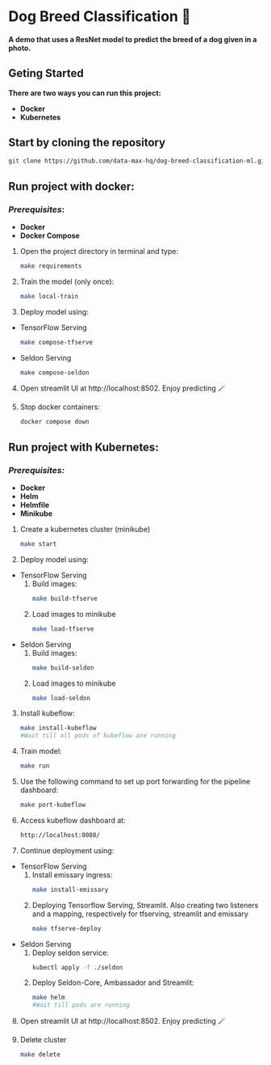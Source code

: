 # Dog Breed Classification 🐶
#### A demo that uses a ResNet model to predict the breed of a dog given in a photo.

## Geting Started
**There are two ways you can run this project:**
- **Docker**
- **Kubernetes**

## Start by cloning the repository
```bash
git clone https://github.com/data-max-hq/dog-breed-classification-ml.git
```
## Run project with docker:
### *Prerequisites*:
- **Docker**
- **Docker Compose**


1. Open the project directory in terminal and type:
    ```bash
    make requirements
    ```
2. Train the model (only once):
    ```bash
    make local-train
    ```
3. Deploy model using:
- TensorFlow Serving
    ```bash
    make compose-tfserve
    ```
- Seldon Serving
    ```bash
    make compose-seldon
    ```
4. Open streamlit UI at http://localhost:8502. Enjoy predicting 🪄

5. Stop docker containers:
    ```bash
    docker compose down
    ```

## Run project with Kubernetes:
### *Prerequisites:*
- **Docker**
- **Helm**
- **Helmfile**
- **Minikube**

1. Create a kubernetes cluster (minikube)
    ```bash
    make start
    ```
2. Deploy model using:
- TensorFlow Serving
    1. Build images:
        ```bash
        make build-tfserve
        ```
    2. Load images to minikube
        ```bash
        make load-tfserve
        ```
- Seldon Serving
    1. Build images:
        ```bash
        make build-seldon
        ```
    2. Load images to minikube
        ```bash
        make load-seldon
        ```
3. Install kubeflow:
    ```bash
    make install-kubeflow
    #Wait till all pods of kubeflow are running
    ```
4. Train model:
    ```bash
    make run
    ```
5. Use the following command to set up port forwarding for the pipeline dashboard:
    ```bash
    make port-kubeflow
    ```
6. Access kubeflow dashboard at:
    ```bash
    http://localhost:8080/
    ```
7. Continue deployment using:
- TensorFlow Serving
    1. Install emissary ingress:
        ```bash
        make install-emissary
        ```
    2. Deploying Tensorflow Serving, Streamlit. Also creating two listeners and a mapping, respectively for tfserving, streamlit and emissary
        ```bash
        make tfserve-deploy
        ```
- Seldon Serving
    1. Deploy seldon service:
        ```bash
        kubectl apply -f ./seldon
        ```
    2. Deploy Seldon-Core, Ambassador and Streamlit:
        ```bash
        make helm
        #Wait till pods are running
        ```

8. Open streamlit UI at http://localhost:8502. Enjoy predicting 🪄

9. Delete cluster
    ```bash
    make delete
    ```


